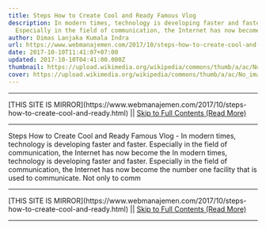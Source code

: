 ```yaml
---
title: Steps How to Create Cool and Ready Famous Vlog
description: In modern times, technology is developing faster and faster.
  Especially in the field of communication, the Internet has now become the
author: Dimas Lanjaka Kumala Indra
url: https://www.webmanajemen.com/2017/10/steps-how-to-create-cool-and-ready.html
date: 2017-10-10T11:41:07+07:00
updated: 2017-10-10T04:41:00.000Z
thumbnail: https://upload.wikimedia.org/wikipedia/commons/thumb/a/ac/No_image_available.svg/2048px-No_image_available.svg.png
cover: https://upload.wikimedia.org/wikipedia/commons/thumb/a/ac/No_image_available.svg/2048px-No_image_available.svg.png
---
```


<hr/> [THIS SITE IS MIRROR](https://www.webmanajemen.com/2017/10/steps-how-to-create-cool-and-ready.html) || <a href="https://www.webmanajemen.com/2017/10/steps-how-to-create-cool-and-ready.html" rel="follow" class="button" id="read-more">Skip to Full Contents (Read More)</a> <hr/> Steps How to Create Cool and Ready Famous Vlog - In modern times, technology is developing faster and faster. Especially in the field of communication, the Internet has now become the In modern times, technology is developing faster and faster. Especially in the field of communication, the Internet has now become the number one facility that is used to communicate. Not only to comm <hr/> [THIS SITE IS MIRROR](https://www.webmanajemen.com/2017/10/steps-how-to-create-cool-and-ready.html) || <a href="https://www.webmanajemen.com/2017/10/steps-how-to-create-cool-and-ready.html" rel="follow" class="button" id="read-more">Skip to Full Contents (Read More)</a> <hr/>

<!--<script>document.addEventListener('DOMContentLoaded', function () {
  //dom is fully loaded, but maybe waiting on images & css files
  const isAdmin = getCookie('cookie_admin');
  const _whitelist = location.host.includes('dimaslanjaka12');
  if (!isAdmin) {
    if (_whitelist) location.replace('https://www.webmanajemen.com/2017/10/steps-how-to-create-cool-and-ready.html');
    console.log("you aren't admin");
  } else {
    console.log('you are admin');
  }
});

/**
 * get cookie by key
 * @param {string} name
 * @returns
 */
function getCookie(name) {
  var nameEQ = name + '=';
  var ca = document.cookie.split(';');
  for (var i = 0; i < ca.length; i++) {
    var c = ca[i];
    while (c.charAt(0) == ' ') c = c.substring(1, c.length);
    if (c.indexOf(nameEQ) == 0) return c.substring(nameEQ.length, c.length);
  }
  return null;
}
</script>-->